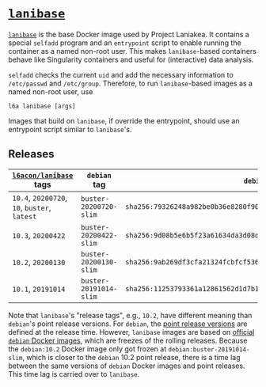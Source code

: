 # [`lanibase`][1]

[`lanibase`][1] is the base Docker image used by Project Laniakea.
It contains a special `selfadd` program and an `entrypoint` script to
enable running the container as a named non-root user.
This makes `lanibase`-based containers behave like Singularity
containers and useful for (interactive) data analysis.

`selfadd` checks the current `uid` and add the necessary information
to `/etc/passwd` and `/etc/group`.
Therefore, to run `lanibase`-based images as a named non-root user,
use

    l6a lanibase [args]

Images that build on `lanibase`, if override the entrypoint, should
use an entrypoint script similar to `lanibase`'s.

## Releases

[`l6acon/lanibase`][1] tags | `debian` tag | `debian` digest
--- | --- | ---
`10.4`, `20200720`, `10`, `buster`, `latest` | `buster-20200720-slim` | `sha256:79326248a982be0b36e8280f906916fceffdd5c17a298b14446e5e72cc822fe7`
`10.3`, `20200422`                           | `buster-20200422-slim` | `sha256:9d08b5e6b5f23a61634da3d08d654a24b06946f4ef7f6dd8b75e52c6baa1f1b0`
`10.2`, `20200130`                           | `buster-20200130-slim` | `sha256:9ab269df3cfa21324fcbfcf5366722d99d77ab480a8cbb0727612f7ea4e6ae27`
`10.1`, `20191014`                           | `buster-20191014-slim` | `sha256:11253793361a12861562d1d7b15b8b7e25ac30dd631e3d206ed1ca969bf97b7d`

Note that `lanibase`'s "release tags", e.g., `10.2`, have different
meaning than `debian`'s point release versions.
For `debian`, the
[point release versions](https://wiki.debian.org/DebianReleases/PointReleases)
are defined at the release time.
However, `lanibase` images are based on
[official `debian` Docker images](https://hub.docker.com/_/debian),
which are freezes of the rolling releases.
Because the `debian:10.2` Docker image only got frozen at
`debian:buster-20191014-slim`, which is closer to the `debian` 10.2
point release, there is a time lag between the same versions of
`debian` Docker images and point releases.
This time lag is carried over to `lanibase`.

[1]: https://hub.docker.com/repository/docker/l6acon/lanibase
